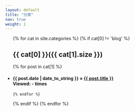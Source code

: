 ```yaml
---
layout: default
title: "分类"
nav: true
weight: 1
---
```

<ul class="list-unstyled">
{% for cat in site.categories %} 
    {% if cat[0] != 'blog' %} 
   <a name="{{ cat[0] }}"></a>
   <h2>{{ cat[0] }}({{ cat[1].size }})</h2> 
     {% for post in cat[1] %} 
    <li><h4>
    <span>{{ post.date | date_to_string }}</span> &raquo; <a href="{{ post.url }}">{{ post.title }}</a>
        <div class="post-date">Viewed: <span data-hk-page="{{ site.url }}{{ post.url }}"> - </span> times 
        </div>
    </h4></li>

    {% endfor %} 
   {% endif %} 
{% endfor %} 
</ul>
